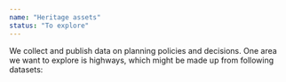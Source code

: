 ```yaml
---
name: "Heritage assets"
status: "To explore"
---
```

We collect and publish data on planning policies and decisions. One area we want to explore is highways, which might be made up from following datasets:
